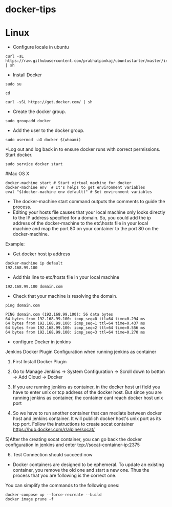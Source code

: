 # docker-tips

# Linux

* Configure locale in ubuntu
```
curl -sL https://raw.githubusercontent.com/prabhatpankaj/ubuntustarter/master/initial.sh | sh
```

* Install Docker
```
sudo su

cd

curl -sSL https://get.docker.com/ | sh
```

* Create the docker group.
```
sudo groupadd docker
```
* Add the user to the docker group.
```
sudo usermod -aG docker $(whoami)
```
*Log out and log back in to ensure docker runs with correct permissions.
Start docker.
```
sudo service docker start
```
#Mac OS X
```
docker-machine start # Start virtual machine for docker
docker-machine env  # It's helps to get environment variables
eval "$(docker-machine env default)" # Set environment variables
```
* The docker-machine start command outputs the comments to guide the process.
* Editing your hosts file causes that your local machine only looks directly to the IP address specified for a domain. So, you could add the ip address of the docker-machine to the etc\hosts file in your local machine and map the port 80 on your container to the port 80 on the docker-machine.

Example:

* Get docker host ip address
```
docker-machine ip default
192.168.99.100
```
* Add this line to etc/hosts file in your local machine
```
192.168.99.100 domain.com
```
* Check that your machine is resolving the domain.

```
ping domain.com

PING domain.com (192.168.99.100): 56 data bytes
64 bytes from 192.168.99.100: icmp_seq=0 ttl=64 time=0.294 ms
64 bytes from 192.168.99.100: icmp_seq=1 ttl=64 time=0.437 ms
64 bytes from 192.168.99.100: icmp_seq=2 ttl=64 time=0.556 ms
64 bytes from 192.168.99.100: icmp_seq=3 ttl=64 time=0.270 ms

```
* configure Docker in jenkins

Jenkins Docker Plugin Configuration when running jenkins as container

1) First Install Docker Plugin

2) Go to Manage Jenkins -> System Configuration -> Scroll down to botton -> Add Cloud -> Docker

3) If you are running jenkins as container, in the docker host uri field you have to enter unix or tcp address of the docker host. But since you are running jenkins as container, the container cant reach docker host unix port

4) So we have to run another container that can mediate between docker host and jenkins container. It will publich docker host's unix port as its tcp port. Follow the instructions to create socat container https://hub.docker.com/r/alpine/socat/

5)After the creating socat container, you can go back the docker configuration in jenkins and enter tcp://socat-container-ip:2375

6) Test Connection should succeed now


* Docker containers are designed to be ephemeral. To update an existing container, you remove the old one and start a new one. Thus the process that you are following is the correct one.

You can simplify the commands to the following ones:

```
docker-compose up --force-recreate --build
docker image prune -f
```
